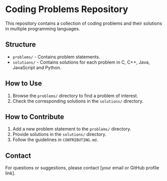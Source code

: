 # Coding Problems Repository

This repository contains a collection of coding problems and their solutions in multiple programming languages.

## Structure

- `problems/` - Contains problem statements.
- `solutions/` - Contains solutions for each problem in C, C++, Java, JavaScript and Python.

## How to Use

1. Browse the `problems/` directory to find a problem of interest.
2. Check the corresponding solutions in the `solutions/` directory.

## How to Contribute

1. Add a new problem statement to the `problems/` directory.
2. Provide solutions in the `solutions/` directory.
3. Follow the guidelines in `CONTRIBUTING.md`.

## Contact

For questions or suggestions, please contact [your email or GitHub profile link].
